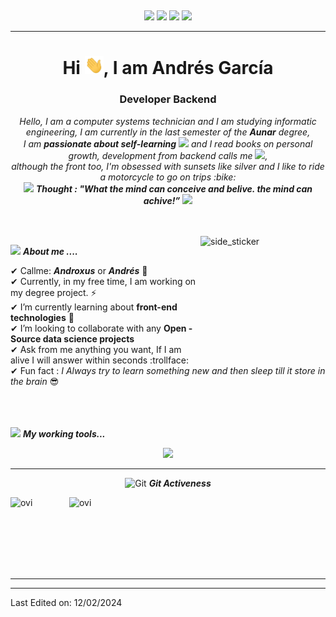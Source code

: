 <p align="center">
</p>
<br>

<p align="left"> 
 </p>
 <p align="center">
<img src="https://img.shields.io/badge/Age-24-blue" />
  <img src="https://img.shields.io/badge/Focus-Python-brightgreen" />
  <img src="https://img.shields.io/badge/live%3A-Colombia-success" />
  <img src="https://img.shields.io/badge/Languages-English%20%26%20Español-brightgreen" />
</p>
<hr>
<h1 align="center">Hi <img src="https://raw.githubusercontent.com/ABSphreak/ABSphreak/master/gifs/Hi.gif" width="30px">, I am Andrés García </h1>
<h3 align="center"> Developer Backend </h3>
<p align="center">

<p align="center">
  <em>
    Hello, I am a computer systems technician and I am studying informatic engineering, I am currently in the last semester of the <b>Aunar</b> degree, <br>
    I am <b>passionate about self-learning</b> <img src="https://github.com/TheDudeThatCode/TheDudeThatCode/blob/master/Assets/Developer.gif" width="30px"> and I read books on personal growth, development from backend calls me
    <img src="https://github.com/TheDudeThatCode/TheDudeThatCode/blob/master/Assets/Designer.gif" width="36px">, <br>
    although the front too, I'm obsessed with sunsets like silver and I like to ride a motorcycle to go on trips :bike:
  </em> 
  <br>
  <img src="https://media.giphy.com/media/gH3LO09IOiZIqePwv9/giphy.gif" width="50" /> <b><i align="center">Thought : "What the mind can conceive and belive. the mind can achive!”</i></b> <img src="https://media.giphy.com/media/qjqUcgIyRjsl2/giphy.gif" width="50" />
</p>
<br><br>
<img align="right" width=200px height=200px alt="side_sticker" src="https://media.giphy.com/media/TEnXkcsHrP4YedChhA/giphy.gif" />

<img src="https://media.giphy.com/media/iY8CRBdQXODJSCERIr/giphy.gif" width="30px">&nbsp;***About me ....***

✔ Callme: ***Androxus*** or ***Andrés***  :boy:<br>
✔ Currently, in my free time, I am working on my degree project. :zap:<br>
✔ I’m currently learning about **front-end technologies** :muscle: <br>
✔ I’m looking to collaborate with any **Open - Source data science projects**<br>
✔ Ask from me anything you want, If I am alive I will answer within seconds :trollface:<br>
✔ Fun fact : *I Always try to learn something new and then sleep till it store in the brain* 😎<br><br><br><br>
 

<img src="https://media.giphy.com/media/iY8CRBdQXODJSCERIr/giphy.gif" width="30px">&nbsp;***My working tools...***
<p align="left">

  <p align="center">
    <a href="https://skillicons.dev">
      <img src="https://skillicons.dev/icons?i=git,gitlab,github,docker,django,py,postgres,postman,atom,azure,bash,bootstrap,cs,css,express,firebase,go,grafana,graphql,html,js,linux,mongodb,mysql,nodejs,prisma,react,ts,vscode,vim" />
    </a>
  </p>
  <hr>
  <p align="center">
 <img src="https://media.giphy.com/media/W5eoZHPpUx9sapR0eu/giphy.gif" width="30px" alt="Git"/>&nbsp;<i><b>Git Activeness</b></i></p>
 
<p><img align="left" src="https://github-readme-stats.vercel.app/api/top-langs?username=agarciactg&show_icons=true&locale=en&layout=compact&theme=chartreuse-dark" alt="ovi" /></p>
<p>&nbsp;<img align="right" src="https://github-readme-stats.vercel.app/api?username=agarciactg&show_icons=true&locale=en&theme=chartreuse-dark" alt="ovi" width="410" /></p>
<br><br><br><br><br>

<hr>


<!-- <p align="center"><img src="https://media.giphy.com/media/QaMcXSekUWx7aogAUr/giphy.gif" width="30" />&nbsp;Git profile Trophies</p><br> --->
<!-- <img src="https://github-profile-trophy.vercel.app/?username=OvinduWijethunge&theme=juicyfresh&no-bg=true" />
 -->

-----

Last Edited on: 12/02/2024
